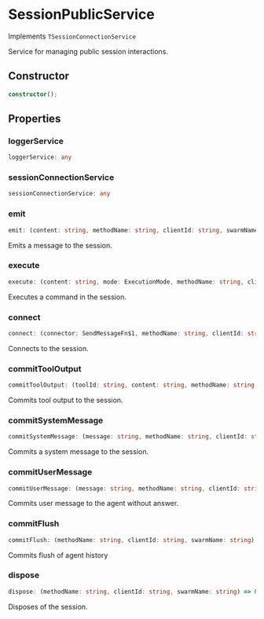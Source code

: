 # SessionPublicService

Implements `TSessionConnectionService`

Service for managing public session interactions.

## Constructor

```ts
constructor();
```

## Properties

### loggerService

```ts
loggerService: any
```

### sessionConnectionService

```ts
sessionConnectionService: any
```

### emit

```ts
emit: (content: string, methodName: string, clientId: string, swarmName: string) => Promise<void>
```

Emits a message to the session.

### execute

```ts
execute: (content: string, mode: ExecutionMode, methodName: string, clientId: string, swarmName: string) => Promise<string>
```

Executes a command in the session.

### connect

```ts
connect: (connector: SendMessageFn$1, methodName: string, clientId: string, swarmName: string) => ReceiveMessageFn
```

Connects to the session.

### commitToolOutput

```ts
commitToolOutput: (toolId: string, content: string, methodName: string, clientId: string, swarmName: string) => Promise<void>
```

Commits tool output to the session.

### commitSystemMessage

```ts
commitSystemMessage: (message: string, methodName: string, clientId: string, swarmName: string) => Promise<void>
```

Commits a system message to the session.

### commitUserMessage

```ts
commitUserMessage: (message: string, methodName: string, clientId: string, swarmName: string) => Promise<void>
```

Commits user message to the agent without answer.

### commitFlush

```ts
commitFlush: (methodName: string, clientId: string, swarmName: string) => Promise<void>
```

Commits flush of agent history

### dispose

```ts
dispose: (methodName: string, clientId: string, swarmName: string) => Promise<void>
```

Disposes of the session.
